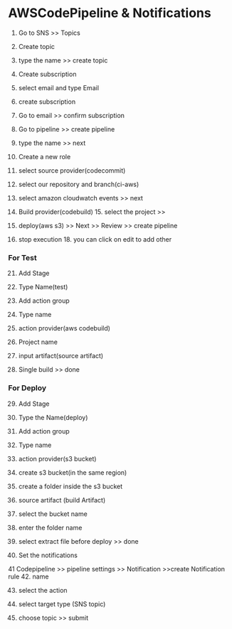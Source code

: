 # AWSCodePipeline & Notifications

1. Go to SNS >> Topics

2. Create topic

3. type the name >> create topic

4. Create subscription

5. select email and type Email

6. create subscription

7. Go to email >> confirm subscription

8. Go to pipeline >> create pipeline

9. type the name >> next

10. Create a new role

11. select source provider(codecommit)

12. select our repository and branch(ci-aws)

13. select amazon cloudwatch events >> next

14. Build provider(codebuild) 15. select the project >>

15. deploy(aws s3) >> Next >> Review >> create pipeline
16. stop execution 18. you can click on edit to add other

### For Test

21. Add Stage

22. Type Name(test)

23. Add action group

24. Type name

25. action provider(aws codebuild)

26. Project name

27. input artifact(source artifact)

28. Single build >> done

### For Deploy

29. Add Stage

30. Type the Name(deploy)

31. Add action group

32. Type name

33. action provider(s3 bucket)

34. create s3 bucket(in the same region)

35. create a folder inside the s3 bucket

36. source artifact (build Artifact)

37. select the bucket name

38. enter the folder name

39. select extract file before deploy >> done

40. Set the notifications

41 Codepipeline >> pipeline settings >> Notification >>create Notification rule 42. name

43. select the action

44. select target type (SNS topic)

45. choose topic >> submit
